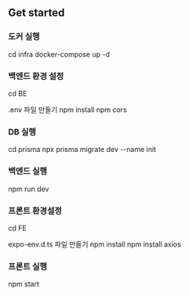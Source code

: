 ## Get started
### 도커 실행
cd infra
docker-compose up -d

### 백엔드 환경 설정
cd BE

.env 파일 만들기
npm install
npm cors

### DB 실행
cd prisma
npx prisma migrate dev --name init

### 백엔드 실행
npm run dev

### 프론트 환경설정
cd FE

expo-env.d.ts 파일 만들기
npm install
npm install axios

### 프론트 실행
npm start

